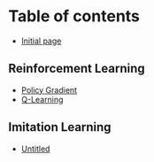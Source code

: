 # Table of contents

* [Initial page](README.md)

## Reinforcement Learning

* [Policy Gradient](reinforcement-learning/policy-gradient.md)
* [Q-Learning](reinforcement-learning/q-learning.md)

## Imitation Learning

* [Untitled](imitation-learning/untitled.md)

